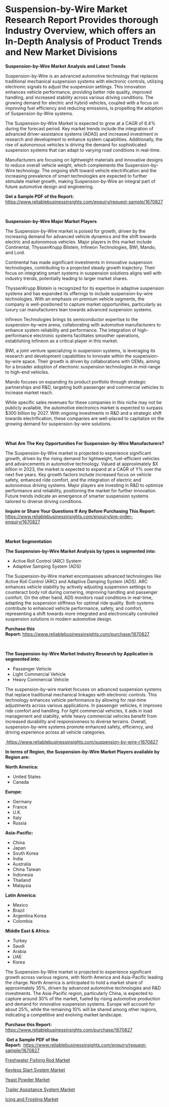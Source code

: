 <p><h1>Suspension-by-Wire Market Research Report Provides thorough Industry Overview, which offers an In-Depth Analysis of Product Trends and New Market Divisions</h1></p><p><strong>Suspension-by-Wire Market Analysis and Latest Trends</strong></p>
<p><p>Suspension-by-Wire is an advanced automotive technology that replaces traditional mechanical suspension systems with electronic controls, utilizing electronic signals to adjust the suspension settings. This innovation enhances vehicle performance, providing better ride quality, improved handling, and increased stability across various driving conditions. The growing demand for electric and hybrid vehicles, coupled with a focus on improving fuel efficiency and reducing emissions, is propelling the adoption of Suspension-by-Wire systems.</p><p>The Suspension-by-Wire Market is expected to grow at a CAGR of 6.4% during the forecast period. Key market trends include the integration of advanced driver-assistance systems (ADAS) and increased investment in research and development to enhance system capabilities. Additionally, the rise of autonomous vehicles is driving the demand for sophisticated suspension systems that can adapt to varying road conditions in real-time.</p><p>Manufacturers are focusing on lightweight materials and innovative designs to reduce overall vehicle weight, which complements the Suspension-by-Wire technology. The ongoing shift toward vehicle electrification and the increasing prevalence of smart technologies are expected to further stimulate market growth, making Suspension-by-Wire an integral part of future automotive design and engineering.</p></p>
<p><strong>Get a Sample PDF of the Report:&nbsp;</strong> <a href="https://www.reliablebusinessinsights.com/enquiry/request-sample/1670827?utm_campaign=96&utm_medium=2&utm_source=Github&utm_content=ia&utm_term=09102024&utm_id=suspension-by-wire">https://www.reliablebusinessinsights.com/enquiry/request-sample/1670827</a></p>
<p>&nbsp;</p>
<p><strong>Suspension-by-Wire Major Market Players</strong></p>
<p><p>The Suspension-by-Wire market is poised for growth, driven by the increasing demand for advanced vehicle dynamics and the shift towards electric and autonomous vehicles. Major players in this market include Continental, ThyssenKrupp Bilstein, Infineon Technologies, BWI, Mando, and Lord. </p><p>Continental has made significant investments in innovative suspension technologies, contributing to a projected steady growth trajectory. Their focus on integrating smart systems in suspension solutions aligns well with industry trends, potentially leading to larger market shares. </p><p>ThyssenKrupp Bilstein is recognized for its expertise in adaptive suspension systems and has expanded its offerings to include suspension-by-wire technologies. With an emphasis on premium vehicle segments, the company is well-positioned to capture market opportunities, particularly as luxury car manufacturers lean towards advanced suspension systems. </p><p>Infineon Technologies brings its semiconductor expertise to the suspension-by-wire arena, collaborating with automotive manufacturers to enhance system reliability and performance. The integration of high-performance electronic systems facilitates smoother operations, establishing Infineon as a critical player in this market.</p><p>BWI, a joint venture specializing in suspension systems, is leveraging its research and development capabilities to innovate within the suspension-by-wire space. Their growth is driven by collaborations with OEMs, aiming for a broader adoption of electronic suspension technologies in mid-range to high-end vehicles.</p><p>Mando focuses on expanding its product portfolio through strategic partnerships and R&D, targeting both passenger and commercial vehicles to increase market reach.</p><p>While specific sales revenues for these companies in this niche may not be publicly available, the automotive electronics market is expected to surpass $300 billion by 2027. With ongoing investments in R&D and a strategic shift towards electrification, these companies are well-placed to capitalize on the growing demand for suspension-by-wire solutions.</p></p>
<p>&nbsp;</p>
<p><strong>What Are The Key Opportunities For Suspension-by-Wire Manufacturers?</strong></p>
<p><p>The Suspension-by-Wire market is projected to experience significant growth, driven by the rising demand for lightweight, fuel-efficient vehicles and advancements in automotive technology. Valued at approximately $X billion in 2023, the market is expected to expand at a CAGR of Y% over the next five years. Key growth factors include increased focus on vehicle safety, enhanced ride comfort, and the integration of electric and autonomous driving systems. Major players are investing in R&D to optimize performance and reliability, positioning the market for further innovation. Future trends indicate an emergence of smarter suspension systems tailored to diverse driving conditions.</p></p>
<p><strong>Inquire or Share Your Questions If Any Before Purchasing This Report:</strong> <a href="https://www.reliablebusinessinsights.com/enquiry/pre-order-enquiry/1670827?utm_campaign=96&utm_medium=2&utm_source=Github&utm_content=ia&utm_term=09102024&utm_id=suspension-by-wire">https://www.reliablebusinessinsights.com/enquiry/pre-order-enquiry/1670827</a></p>
<p>&nbsp;</p>
<p><strong>Market Segmentation</strong></p>
<p><strong>The Suspension-by-Wire Market Analysis by types is segmented into:</strong></p>
<p><ul><li>Active Roll Control (ARC) System</li><li>Adaptive Samping System (ADS)</li></ul></p>
<p><p>The Suspension-by-Wire market encompasses advanced technologies like Active Roll Control (ARC) and Adaptive Damping System (ADS). ARC enhances vehicle stability by actively adjusting suspension settings to counteract body roll during cornering, improving handling and passenger comfort. On the other hand, ADS monitors road conditions in real-time, adapting the suspension stiffness for optimal ride quality. Both systems contribute to enhanced vehicle performance, safety, and comfort, representing a shift towards more integrated and electronically controlled suspension solutions in modern automotive design.</p></p>
<p><strong>Purchase this Report:&nbsp;</strong><a href="https://www.reliablebusinessinsights.com/purchase/1670827?utm_campaign=96&utm_medium=2&utm_source=Github&utm_content=ia&utm_term=09102024&utm_id=suspension-by-wire">https://www.reliablebusinessinsights.com/purchase/1670827</a></p>
<p>&nbsp;</p>
<p><strong>The Suspension-by-Wire Market Industry Research by Application is segmented into:</strong></p>
<p><ul><li>Passenger Vehicle</li><li>Light Commercial Vehicle</li><li>Heavy Commercial Vehicle</li></ul></p>
<p><p>The suspension-by-wire market focuses on advanced suspension systems that replace traditional mechanical linkages with electronic controls. This technology enhances vehicle performance by allowing for real-time adjustments across various applications. In passenger vehicles, it improves ride comfort and handling. For light commercial vehicles, it aids in load management and stability, while heavy commercial vehicles benefit from increased durability and responsiveness to diverse terrains. Overall, suspension-by-wire systems promote enhanced safety, efficiency, and driving experience across all vehicle categories.</p></p>
<p><a href="https://www.reliablebusinessinsights.com/suspension-by-wire-r1670827?utm_campaign=96&utm_medium=2&utm_source=Github&utm_content=ia&utm_term=09102024&utm_id=suspension-by-wire">&nbsp;https://www.reliablebusinessinsights.com/suspension-by-wire-r1670827</a></p>
<p><strong>In terms of Region, the Suspension-by-Wire Market Players available by Region are:</strong></p>
<p>
    <p> <strong> North America: </strong>
        <ul>
            <li>United States</li>
            <li>Canada</li>
        </ul>
        </p> 
    <p> <strong> Europe: </strong>
        <ul>
            <li>Germany</li>
            <li>France</li>
            <li>U.K.</li>
            <li>Italy</li>
            <li>Russia</li>
        </ul>
        </p> 
    <p> <strong> Asia-Pacific: </strong>
        <ul>
            <li>China</li>
            <li>Japan</li>
            <li>South Korea</li>
            <li>India</li>
            <li>Australia</li>
            <li>China Taiwan</li>
            <li>Indonesia</li>
            <li>Thailand</li>
            <li>Malaysia</li>
        </ul>
        </p> 
    <p> <strong> Latin America: </strong>
        <ul>
            <li>Mexico</li>
            <li>Brazil</li>
            <li>Argentina Korea</li>
            <li>Colombia</li>
        </ul>
        </p> 
    <p> <strong> Middle East & Africa: </strong>
        <ul>
            <li>Turkey</li>
            <li>Saudi</li>
            <li>Arabia</li>
            <li>UAE</li>
            <li>Korea</li>
        </ul>
    </p>
    </p>
<p><p>The Suspension-by-Wire market is projected to experience significant growth across various regions, with North America and Asia-Pacific leading the charge. North America is anticipated to hold a market share of approximately 35%, driven by advanced automotive technologies and R&D investments. The Asia-Pacific region, particularly China, is expected to capture around 30% of the market, fueled by rising automotive production and demand for innovative suspension systems. Europe will account for about 25%, while the remaining 10% will be shared among other regions, indicating a competitive and evolving market landscape.</p></p>
<p><strong>Purchase this Report: </strong><a href="https://www.reliablebusinessinsights.com/purchase/1670827?utm_campaign=96&utm_medium=2&utm_source=Github&utm_content=ia&utm_term=09102024&utm_id=suspension-by-wire">https://www.reliablebusinessinsights.com/purchase/1670827</a></p>
<p>&nbsp;<strong>Get a Sample PDF of the Report:&nbsp;&nbsp;</strong><a href="https://www.reliablebusinessinsights.com/enquiry/request-sample/1670827?utm_campaign=96&utm_medium=2&utm_source=Github&utm_content=ia&utm_term=09102024&utm_id=suspension-by-wire">https://www.reliablebusinessinsights.com/enquiry/request-sample/1670827</a></p>
<p><strong></strong></p>
<p><p><a href="https://www.linkedin.com/pulse/freshwater-fishing-rod-market-global-regional-analysis-focus-a7qde?utm_campaign=96&utm_medium=2&utm_source=Github&utm_content=ia&utm_term=09102024&utm_id=suspension-by-wire">Freshwater Fishing Rod Market</a></p><p><a href="https://github.com/ChristianClark406/Market-Research-Report-List-1/blob/main/keyless-start-system-market.md?utm_campaign=96&utm_medium=2&utm_source=Github&utm_content=ia&utm_term=09102024&utm_id=suspension-by-wire">Keyless Start System Market</a></p><p><a href="https://issuu.com/reportprime-2/docs/yeast-powder-market-size-2030.pptx_308f4680587b80?utm_campaign=96&utm_medium=2&utm_source=Github&utm_content=ia&utm_term=09102024&utm_id=suspension-by-wire">Yeast Powder Market</a></p><p><a href="https://github.com/jennyt6m/Market-Research-Report-List-1/blob/main/trailer-assistance-system-market.md?utm_campaign=96&utm_medium=2&utm_source=Github&utm_content=ia&utm_term=09102024&utm_id=suspension-by-wire">Trailer Assistance System Market</a></p><p><a href="https://issuu.com/reportprime-2/docs/icing-and-frosting-market-size-2030_de822db8779e06?utm_campaign=96&utm_medium=2&utm_source=Github&utm_content=ia&utm_term=09102024&utm_id=suspension-by-wire">Icing and Frosting Market</a></p></p>